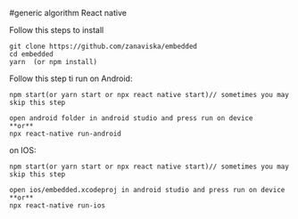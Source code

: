 #generic algorithm React native

Follow this steps to install
```
git clone https://github.com/zanaviska/embedded
cd embedded
yarn  (or npm install)
```
Follow this step ti run
on Android:
```
npm start(or yarn start or npx react native start)// sometimes you may skip this step

open android folder in android studio and press run on device
**or**
npx react-native run-android
```

on IOS:
```
npm start(or yarn start or npx react native start)// sometimes you may skip this step

open ios/embedded.xcodeproj in android studio and press run on device
**or**
npx react-native run-ios
```
